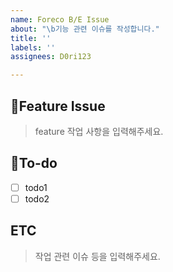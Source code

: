 ```yaml
---
name: Foreco B/E Issue
about: "\b기능 관련 이슈를 작성합니다."
title: ''
labels: ''
assignees: D0ri123

---
```


## 📌Feature Issue
> feature 작업 사항을 입력해주세요.
## 📝To-do
- [ ] todo1
- [ ] todo2

## ETC
> 작업 관련 이슈 등을 입력해주세요.
